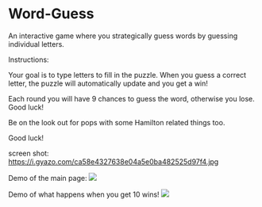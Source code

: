 # Word-Guess
An interactive game where you strategically guess words by guessing individual letters. 

Instructions:

Your goal is to type letters to fill in the puzzle. When you guess a correct letter, the puzzle will automatically update and you get a win!

Each round you will have 9 chances to guess the word, otherwise you lose. Good luck! 

Be on the look out for pops with some Hamilton related things too.

Good luck!

screen shot: https://i.gyazo.com/ca58e4327638e04a5e0ba482525d97f4.jpg

Demo of the main page:
![](demo-main-page.gif)

Demo of what happens when you get 10 wins!
![](demo-ten-wins.gif)


